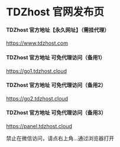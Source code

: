 # TDZhost 官网发布页

#### TDZhost 官方地址【永久网址】（需挂代理）
https://www.tdzhost.com
#### TDZhost 官方地址 可免代理访问（备用1）
https://go1.tdzhost.cloud
#### TDZhost 官方地址 可免代理访问（备用2）
https://go2.tdzhost.cloud
#### TDZhost 官方地址 可免代理访问（备用3）
https://panel.tdzhost.cloud

禁止在微信访问，请点右上角…通过浏览器打开
